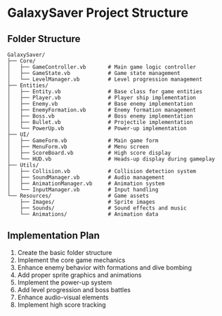 # GalaxySaver Project Structure

## Folder Structure

```
GalaxySaver/
├── Core/
│   ├── GameController.vb       # Main game logic controller
│   ├── GameState.vb            # Game state management
│   └── LevelManager.vb         # Level progression management
├── Entities/
│   ├── Entity.vb               # Base class for game entities
│   ├── Player.vb               # Player ship implementation
│   ├── Enemy.vb                # Base enemy implementation
│   ├── EnemyFormation.vb       # Enemy formation management
│   ├── Boss.vb                 # Boss enemy implementation
│   ├── Bullet.vb               # Projectile implementation
│   └── PowerUp.vb              # Power-up implementation
├── UI/
│   ├── GameForm.vb             # Main game form
│   ├── MenuForm.vb             # Menu screen
│   ├── ScoreBoard.vb           # High score display
│   └── HUD.vb                  # Heads-up display during gameplay
├── Utils/
│   ├── Collision.vb            # Collision detection system
│   ├── SoundManager.vb         # Audio management
│   ├── AnimationManager.vb     # Animation system
│   └── InputManager.vb         # Input handling
└── Resources/                  # Game assets
    ├── Images/                 # Sprite images
    ├── Sounds/                 # Sound effects and music
    └── Animations/             # Animation data
```

## Implementation Plan

1. Create the basic folder structure
2. Implement the core game mechanics
3. Enhance enemy behavior with formations and dive bombing
4. Add proper sprite graphics and animations
5. Implement the power-up system
6. Add level progression and boss battles
7. Enhance audio-visual elements
8. Implement high score tracking